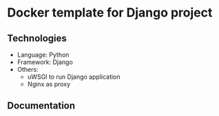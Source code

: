 # Docker template for Django project

## Technologies

* Language: Python
* Framework: Django
* Others:
    * uWSGI to run Django application
    * Nginx as proxy

## Documentation
